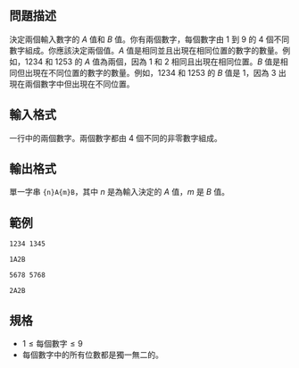 ## 問題描述

決定兩個輸入數字的 $A$ 值和 $B$ 值。你有兩個數字，每個數字由 $1$ 到 $9$ 的 $4$ 個不同數字組成。你應該決定兩個值。$A$ 值是相同並且出現在相同位置的數字的數量。例如，$1234$ 和 $1253$ 的 $A$ 值為兩個，因為 $1$ 和 $2$ 相同且出現在相同位置。$B$ 值是相同但出現在不同位置的數字的數量。例如，$1234$ 和 $1253$ 的 $B$ 值是 $1$，因為 $3$ 出現在兩個數字中但出現在不同位置。

## 輸入格式

一行中的兩個數字。兩個數字都由 $4$ 個不同的非零數字組成。

## 輸出格式

單一字串 `{n}A{m}B`，其中 $n$ 是為輸入決定的 $A$ 值，$m$ 是 $B$ 值。

## 範例

```input1
1234 1345
```

```output1
1A2B
```

```input2
5678 5768
```

```output2
2A2B
```

## 規格
- $1 \leq \text{每個數字} \leq 9$
- 每個數字中的所有位數都是獨一無二的。
